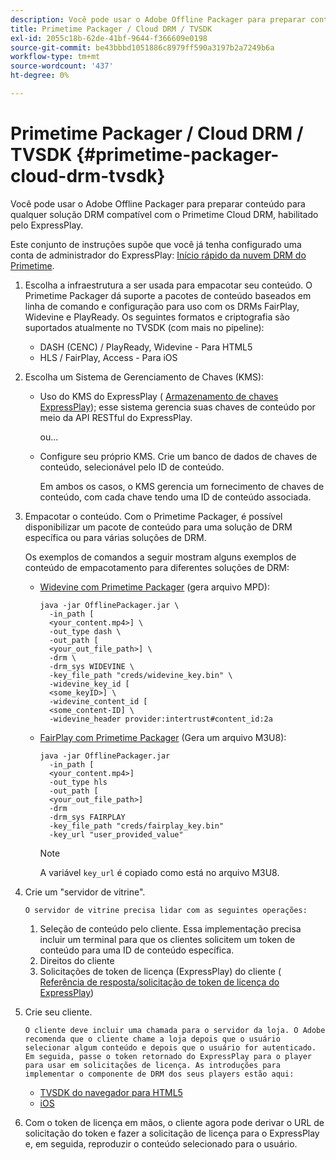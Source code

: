 ```yaml
---
description: Você pode usar o Adobe Offline Packager para preparar conteúdo para qualquer solução DRM compatível com o Primetime Cloud DRM, habilitado pelo ExpressPlay.
title: Primetime Packager / Cloud DRM / TVSDK
exl-id: 2055c18b-62de-41bf-9644-f366609e0198
source-git-commit: be43bbbd1051886c8979ff590a3197b2a7249b6a
workflow-type: tm+mt
source-wordcount: '437'
ht-degree: 0%

---
```


# Primetime Packager / Cloud DRM / TVSDK {#primetime-packager-cloud-drm-tvsdk}

Você pode usar o Adobe Offline Packager para preparar conteúdo para qualquer solução DRM compatível com o Primetime Cloud DRM, habilitado pelo ExpressPlay.

Este conjunto de instruções supõe que você já tenha configurado uma conta de administrador do ExpressPlay: [Início rápido da nuvem DRM do Primetime](../../../multi-drm-workflows/quick-start/quick-overview.md).
1. Escolha a infraestrutura a ser usada para empacotar seu conteúdo. O Primetime Packager dá suporte a pacotes de conteúdo baseados em linha de comando e configuração para uso com os DRMs FairPlay, Widevine e PlayReady. Os seguintes formatos e criptografia são suportados atualmente no TVSDK (com mais no pipeline):

   * DASH (CENC) / PlayReady, Widevine - Para HTML5
   * HLS / FairPlay, Access - Para iOS

1. Escolha um Sistema de Gerenciamento de Chaves (KMS):

   * Uso do KMS do ExpressPlay ( [Armazenamento de chaves ExpressPlay](https://www.expressplay.com/developer/key-storage/)); esse sistema gerencia suas chaves de conteúdo por meio da API RESTful do ExpressPlay.

      ou...

   * Configure seu próprio KMS. Crie um banco de dados de chaves de conteúdo, selecionável pelo ID de conteúdo.

      Em ambos os casos, o KMS gerencia um fornecimento de chaves de conteúdo, com cada chave tendo uma ID de conteúdo associada.

1. Empacotar o conteúdo. Com o Primetime Packager, é possível disponibilizar um pacote de conteúdo para uma solução de DRM específica ou para várias soluções de DRM.

   Os exemplos de comandos a seguir mostram alguns exemplos de conteúdo de empacotamento para diferentes soluções de DRM:

   * [Widevine com Primetime Packager](https://helpx.adobe.com/content/dam/help/en/primetime/guides/offline_packager_getting_started.pdf#page=19) (gera arquivo MPD):

      ```
      java -jar OfflinePackager.jar \ 
        -in_path [ 
        <your_content.mp4>] \ 
        -out_type dash \ 
        -out_path [ 
        <your_out_file_path>] \ 
        -drm \ 
        -drm_sys WIDEVINE \ 
        -key_file_path "creds/widevine_key.bin" \ 
        -widevine_key_id [ 
        <some_keyID>] \ 
        -widevine_content_id [ 
        <some_content-ID] \ 
        -widevine_header provider:intertrust#content_id:2a
      ```

   * [FairPlay com Primetime Packager](https://helpx.adobe.com/content/dam/help/en/primetime/guides/offline_packager_getting_started.pdf#page=20) (Gera um arquivo M3U8):

      ```
      java -jar OfflinePackager.jar  
        -in_path [ 
        <your_content.mp4>]  
        -out_type hls  
        -out_path [ 
        <your_out_file_path>]  
        -drm  
        -drm_sys FAIRPLAY  
        -key_file_path "creds/fairplay_key.bin"  
        -key_url "user_provided_value"
      ```

      >[!NOTE]
      >
      >A variável `key_url` é copiado como está no arquivo M3U8.

1. Crie um &quot;servidor de vitrine&quot;.

       O servidor de vitrine precisa lidar com as seguintes operações:
   
   1. Seleção de conteúdo pelo cliente. Essa implementação precisa incluir um terminal para que os clientes solicitem um token de conteúdo para uma ID de conteúdo específica.
   1. Direitos do cliente
   1. Solicitações de token de licença (ExpressPlay) do cliente ( [Referência de resposta/solicitação de token de licença do ExpressPlay](../../../multi-drm-workflows/license-token-req-resp-ref/license-req-resp-overview.md))

1. Crie seu cliente.

       O cliente deve incluir uma chamada para o servidor da loja. O Adobe recomenda que o cliente chame a loja depois que o usuário selecionar algum conteúdo e depois que o usuário for autenticado. Em seguida, passe o token retornado do ExpressPlay para o player para usar em solicitações de licença. As introduções para implementar o componente de DRM dos seus players estão aqui:
   
   * [TVSDK do navegador para HTML5](https://help.adobe.com/en_US/primetime/psdk/browser_tvsdk/index.html#PSDKs-reference-DRM_interface_overview)
   * [iOS](../../../../programming/tvsdk-3x-ios-prog/ios-3x-drm-content-security/ios-3x-apple-fairplay-tvsdk.md)

1. Com o token de licença em mãos, o cliente agora pode derivar o URL de solicitação do token e fazer a solicitação de licença para o ExpressPlay e, em seguida, reproduzir o conteúdo selecionado para o usuário.
